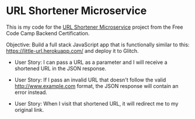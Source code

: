 # URL Shortener Microservice

This is my code for the <a href="https://www.freecodecamp.org/challenges/url-shortener-microservice">URL Shortener Microservice</a> project from the Free Code Camp Backend Certification.

Objective: Build a full stack JavaScript app that is functionally similar to this: https://little-url.herokuapp.com/ and deploy it to Glitch.

- User Story: I can pass a URL as a parameter and I will receive a shortened URL in the JSON response.

- User Story: If I pass an invalid URL that doesn't follow the valid http://www.example.com format, the JSON response will contain an error instead.

- User Story: When I visit that shortened URL, it will redirect me to my original link.